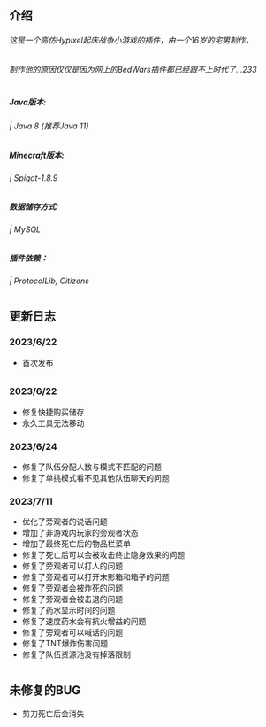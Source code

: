 
## 介绍
###### 这是一个高仿Hypixel起床战争小游戏的插件，由一个16岁的宅男制作，
###### 制作他的原因仅仅是因为网上的BedWars插件都已经跟不上时代了...233

#

##### Java版本:
###### | Java 8 (推荐Java 11)

##### Minecraft版本:
###### | Spigot-1.8.9


##### 数据储存方式:
###### | MySQL


##### 插件依赖：
###### | ProtocolLib, Citizens

#

## 更新日志

### 2023/6/22
- 首次发布

######

### 2023/6/22
- 修复快捷购买储存
- 永久工具无法移动

### 2023/6/24
- 修复了队伍分配人数与模式不匹配的问题
- 修复了单挑模式看不见其他队伍聊天的问题

### 2023/7/11
- 优化了旁观者的说话问题
- 增加了非游戏内玩家的旁观者状态
- 增加了最终死亡后的物品栏菜单
- 修复了死亡后可以会被攻击终止隐身效果的问题
- 修复了旁观者可以打人的问题
- 修复了旁观者可以打开末影箱和箱子的问题
- 修复了旁观者会被炸死的问题
- 修复了旁观者会被击退的问题
- 修复了药水显示时间的问题
- 修复了速度药水会有抗火增益的问题
- 修复了旁观者可以喊话的问题
- 修复了TNT爆炸伤害问题
- 修复了队伍资源池没有掉落限制

#

## 未修复的BUG
- 剪刀死亡后会消失
